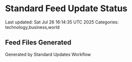 # Standard Feed Update Status
Last updated: Sat Jul 26 16:14:35 UTC 2025
Categories: technology,business,world

## Feed Files Generated

Generated by Standard Updates Workflow

